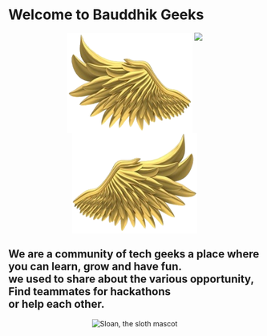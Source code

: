 # Welcome to Bauddhik Geeks

<p align="center">
  <img align="top" src="https://raw.githubusercontent.com/Nitesh-thapliyal/Nitesh-thapliyal/main/left.png" width="250" height="200"/> 

  <img src="https://cdn.discordapp.com/attachments/774181841535238165/888070855882596382/Bauddhik_-_Geeks_Logo_edit.png" width="250" />

  <img align="top" src="https://raw.githubusercontent.com/Nitesh-thapliyal/Nitesh-thapliyal/main/right.png" width="250" height="200"/> 

## We are a community of tech geeks a place where you can learn, grow and have fun.<br> we used to share about the various opportunity, Find teammates for hackathons <br>or help each other.

<p align="center">
  <img alt="Sloan, the sloth mascot" width="750px" src="https://community.atlassian.com/t5/image/serverpage/image-id/123091i379320E7502890FA?v=v2">
   <br>
</p>

